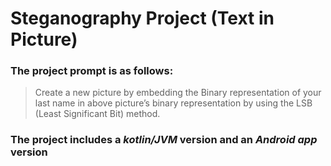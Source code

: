 # Steganography Project (Text in Picture)

### The project prompt is as follows:
> Create a new picture by embedding the Binary representation of your last
> name in above picture’s binary representation by using the LSB (Least Significant Bit) method.

### The project includes a _kotlin/JVM_ version and an _Android app_ version
